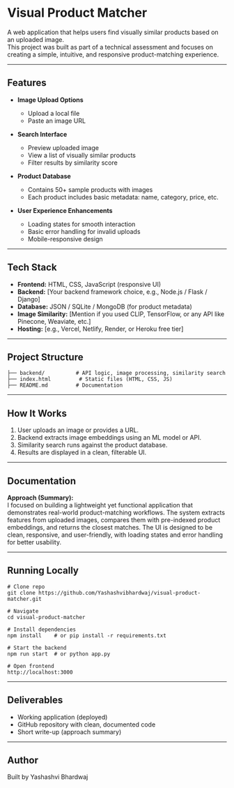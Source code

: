 # Visual Product Matcher

A web application that helps users find visually similar products based on an uploaded image.  
This project was built as part of a technical assessment and focuses on creating a simple, intuitive, and responsive product-matching experience.

---

## Features

- **Image Upload Options**

  - Upload a local file
  - Paste an image URL

- **Search Interface**

  - Preview uploaded image
  - View a list of visually similar products
  - Filter results by similarity score

- **Product Database**

  - Contains 50+ sample products with images
  - Each product includes basic metadata: name, category, price, etc.

- **User Experience Enhancements**
  - Loading states for smooth interaction
  - Basic error handling for invalid uploads
  - Mobile-responsive design

---

## Tech Stack

- **Frontend:** HTML, CSS, JavaScript (responsive UI)
- **Backend:** [Your backend framework choice, e.g., Node.js / Flask / Django]
- **Database:** JSON / SQLite / MongoDB (for product metadata)
- **Image Similarity:** [Mention if you used CLIP, TensorFlow, or any API like Pinecone, Weaviate, etc.]
- **Hosting:** [e.g., Vercel, Netlify, Render, or Heroku free tier]

---

## Project Structure

```
├── backend/          # API logic, image processing, similarity search
├── index.html         # Static files (HTML, CSS, JS)
├── README.md         # Documentation
```

---

## How It Works

1. User uploads an image or provides a URL.
2. Backend extracts image embeddings using an ML model or API.
3. Similarity search runs against the product database.
4. Results are displayed in a clean, filterable UI.

---

## Documentation

**Approach (Summary):**  
I focused on building a lightweight yet functional application that demonstrates real-world product-matching workflows. The system extracts features from uploaded images, compares them with pre-indexed product embeddings, and returns the closest matches. The UI is designed to be clean, responsive, and user-friendly, with loading states and error handling for better usability.

---

## Running Locally

```
# Clone repo
git clone https://github.com/Yashashvibhardwaj/visual-product-matcher.git

# Navigate
cd visual-product-matcher

# Install dependencies
npm install    # or pip install -r requirements.txt

# Start the backend
npm run start  # or python app.py

# Open frontend
http://localhost:3000
```

---

## Deliverables

- Working application (deployed)
- GitHub repository with clean, documented code
- Short write-up (approach summary)

---

## Author

Built by Yashashvi Bhardwaj
